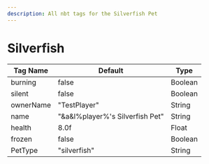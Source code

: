 ```yaml
---
description: All nbt tags for the Silverfish Pet
---
```



# Silverfish

| Tag Name     | Default                                                            | Type                                         |
| - | - | - |
| burning | false | Boolean |
| silent | false | Boolean |
| ownerName | "TestPlayer" | String |
| name | "&a&l%player%'s Silverfish Pet" | String |
| health | 8.0f | Float |
| frozen | false | Boolean |
| PetType | "silverfish" | String |
